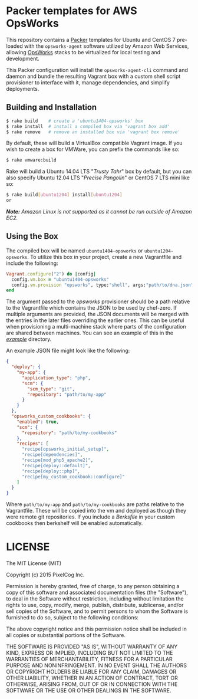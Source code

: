 Packer templates for AWS OpsWorks
=================================

This repository contains a [Packer](https://www.packer.io) templates for Ubuntu and CentOS 7 
pre-loaded with the `opsworks-agent` software utilized by Amazon Web Services,
allowing [OpsWorks](http://aws.amazon.com/opsworks/) stacks to be virtualized
for local testing and development.

This Packer configuration will install the `opsworks-agent-cli` command and
daemon and bundle the resulting Vagrant box with a custom shell script
provisioner to interface with it, manage dependencies, and simplify deployments.

## Building and Installation

```bash
$ rake build    # create a 'ubuntu1404-opsworks' box
$ rake install  # install a compiled box via 'vagrant box add'
$ rake remove   # remove an installed box via 'vagrant box remove'
```

By default, these will build a VirtualBox compatible Vagrant image. If you wish
to create a box for VMWare, you can prefix the commands like so:

```bash
$ rake vmware:build
```

Rake will build a Ubuntu 14.04 LTS "*Trusty Tahr*" box by default, but you can
also specify Ubuntu 12.04 LTS "*Precise Pangolin*" or CentOS 7 LTS mini like so:

```bash
$ rake build[ubuntu1204] install[ubuntu1204]
or
```

_**Note:** Amazon Linux is not supported as it cannot be run outside of
Amazon EC2._


## Using the Box

The compiled box will be named `ubuntu1404-opsworks` or `ubuntu1204-opsworks`.
To utilize this box in your project, create a new Vagrantfile and include
the following:

```ruby
Vagrant.configure("2") do |config|
  config.vm.box = "ubuntu1404-opsworks"
  config.vm.provision "opsworks", type:"shell", args:"path/to/dna.json"
end
```

The argument passed to the _opsworks_ provisioner should be a path relative to
the Vagrantfile which contains the JSON to be used by chef-zero. If multiple
arguments are provided, the JSON documents will be merged with the entries in
the later files overriding the earlier ones.  This can be useful when
provisioning a multi-machine stack where parts of the configuration are shared
between machines. You can see an example of this in the [_example_](example/)
directory.

An example JSON file might look like the following:

```json
{
  "deploy": {
    "my-app": {
      "application_type": "php",
      "scm": {
        "scm_type": "git",
        "repository": "path/to/my-app"
      }
    }
  },
  "opsworks_custom_cookbooks": {
    "enabled": true,
    "scm": {
      "repository": "path/to/my-cookbooks"
    },
    "recipes": [
      "recipe[opsworks_initial_setup]",
      "recipe[dependencies]",
      "recipe[mod_php5_apache2]",
      "recipe[deploy::default]",
      "recipe[deploy::php]",
      "recipe[my_custom_cookbook::configure]"
    ]
  }
}
```

Where `path/to/my-app` and `path/to/my-cookbooks` are paths relative to the
Vagrantfile.  These will be copied into the vm and deployed as though they
were remote git repositories.  If you include a _Berksfile_ in your custom
cookbooks then berkshelf will be enabled automatically.


LICENSE
=======

The MIT License (MIT)

Copyright (c) 2015 PixelCog Inc.

Permission is hereby granted, free of charge, to any person obtaining a copy
of this software and associated documentation files (the "Software"), to deal
in the Software without restriction, including without limitation the rights
to use, copy, modify, merge, publish, distribute, sublicense, and/or sell
copies of the Software, and to permit persons to whom the Software is
furnished to do so, subject to the following conditions:

The above copyright notice and this permission notice shall be included in all
copies or substantial portions of the Software.

THE SOFTWARE IS PROVIDED "AS IS", WITHOUT WARRANTY OF ANY KIND, EXPRESS OR
IMPLIED, INCLUDING BUT NOT LIMITED TO THE WARRANTIES OF MERCHANTABILITY,
FITNESS FOR A PARTICULAR PURPOSE AND NONINFRINGEMENT. IN NO EVENT SHALL THE
AUTHORS OR COPYRIGHT HOLDERS BE LIABLE FOR ANY CLAIM, DAMAGES OR OTHER
LIABILITY, WHETHER IN AN ACTION OF CONTRACT, TORT OR OTHERWISE, ARISING FROM,
OUT OF OR IN CONNECTION WITH THE SOFTWARE OR THE USE OR OTHER DEALINGS IN THE
SOFTWARE.
